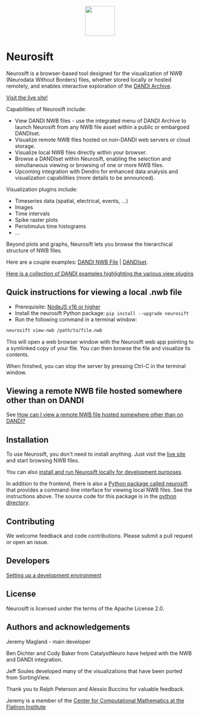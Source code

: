 <p align="center">
  <img src="https://github.com/flatironinstitute/neurosift/assets/844306/6fbc4e77-c16f-4b3e-b136-33d192ec1d94", height=80>
</p>

# Neurosift

Neurosift is a browser-based tool designed for the visualization of NWB (Neurodata Without Borders) files, whether stored locally or hosted remotely, and enables interactive exploration of the [DANDI Archive](https://dandiarchive.org/).

[Visit the live site!](https://flatironinstitute.github.io/neurosift)

Capabilities of Neurosift include:
- View DANDI NWB files - use the integrated menu of DANDI Archive to launch Neurosift from any NWB file asset within a public or embargoed DANDIset.
- Visualize remote NWB files hosted on non-DANDI web servers or cloud storage.
- Visualize local NWB files directly within your browser.
- Browse a DANDIset within Neurosift, enabling the selection and simultaneous viewing or browsing of one or more NWB files.
- Upcoming integration with Dendro for enhanced data analysis and visualization capabilities (more details to be announced).

Visualization plugins include:
- Timeseries data (spatial, electrical, events, ...)
- Images
- Time intervals
- Spike raster plots
- Peristimulus time histograms
- ...

Beyond plots and graphs, Neurosift lets you browse the hierarchical structure of NWB files.

Here are a couple examples: [DANDI NWB File](https://flatironinstitute.github.io/neurosift/?p=/nwb&url=https://api.dandiarchive.org/api/assets/50b43c75-686f-4d06-acf2-cd0b1b42e8be/download/&dandisetId=000402&dandisetVersion=0.230307.2132) | [DANDIset](https://flatironinstitute.github.io/neurosift/?p=/dandiset&dandisetId=000402&dandisetVersion=0.230307.2132).

[Here is a collection of DANDI examples highlighting the various view plugins](https://github.com/flatironinstitute/neurosift/wiki/Neurosift-DANDI-Examples)

## Quick instructions for viewing a local .nwb file

* Prerequisite: [NodeJS v16 or higher](https://nodejs.org/en/download)
* Install the neurosift Python package: `pip install --upgrade neurosift`
* Run the following command in a terminal window:

```bash
neurosift view-nwb /path/to/file.nwb
```

This will open a web browser window with the Neurosift web app pointing to a symlinked copy of your file. You can then browse the file and visualize its contents.

When finished, you can stop the server by pressing Ctrl-C in the terminal window.

## Viewing a remote NWB file hosted somewhere other than on DANDI

See [How can I view a remote NWB file hosted somewhere other than on DANDI?](https://github.com/flatironinstitute/neurosift/issues/129#issuecomment-1961798285)

## Installation

To use Neurosift, you don't need to install anything. Just visit the [live site](https://flatironinstitute.github.io/neurosift) and start browsing NWB files.

You can also [install and run Neurosift locally for development purposes](doc/development_environment.md).

In addition to the frontend, there is also a [Python package called neurosift](https://pypi.org/project/neurosift/) that provides a command-line interface for viewing local NWB files. See the instructions above. The source code for this package is in the [python directory](python).

## Contributing

We welcome feedback and code contributions. Please submit a pull request or open an issue.

## Developers

[Setting up a development environment](./doc/development.md)

## License

Neurosift is licensed under the terms of the Apache License 2.0.

## Authors and acknowledgements

Jeremy Magland - main developer

Ben Dichter and Cody Baker from CatalystNeuro have helped with the NWB and DANDI integration. 

Jeff Soules developed many of the visualizations that have been ported from SortingView.

Thank you to Ralph Peterson and Alessio Buccino for valuable feedback.

Jeremy is a member of the [Center for Computational Mathematics at the Flatiron Institute](https://www.simonsfoundation.org/flatiron/center-for-computational-mathematics/)
